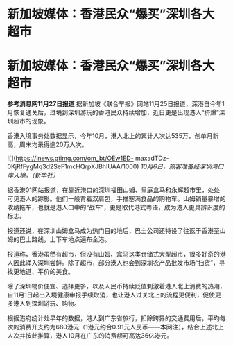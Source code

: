 # 新加坡媒体：香港民众“爆买”深圳各大超市

# 新加坡媒体：香港民众“爆买”深圳各大超市

**参考消息网11月27日报道**
据新加坡《联合早报》网站11月25日报道，深港自今年1月恢复通关后，过境到深圳游玩的香港民众持续增加，近日更是出现港人“挤爆”深圳超市的现象。

香港入境事务处数据显示，今年10月，港人北上的累计人次达535万，创单月新高，周末均录得逾20万人次。

![](https://inews.gtimg.com/om_bt/OEw1ED-
maxadTDz-0KjRfFygMq3d2SeF1mcHQrpXJBhIUAA/1000) _10月6日，旅客准备经深圳湾口岸入境。（新华社）_

据香港01网站报道，在靠近港口的深圳福田山姆、皇庭盒马和永辉超市里，处处可见港人的踪影。他们一般背着双肩包，手推塞满食品的购物车。山姆销量暴增的收纳拖车，也就是港人口中的“战车”，更是取代港式粤语，成为港人更具辨识度的标志。

报道还说，在深圳山姆盒马成为热门目的地后，巴士公司还特设了往返于香港至山姆的巴士路线，上下车地点遍布全港。

报道称，香港虽然有超市，但没有山姆、盒马这类仓储式大型超市，很多好奇的港人因此涌入深圳尝鲜。除了超市，部分港人也会到深圳农产品批发市场“扫货”，寻找更地道、平价的美食。

除了深圳物价便宜、选择更多，以及人民币持续贬值刺激着港人北上消费的热潮，自11月1日起出入境健康申报手续取消，也让港人过关北上的流程更便利，促使更多港人到深圳游玩、购物。

根据港府统计处早年的数据，港人到广东省旅行，扣除跨界的交通费用后，平均每次的消费开支约为680港元（1港元约合0.91元人民币——本网注），结合上述北上人次并按此推算，港人10月在广东的消费额可高达36亿港元。

